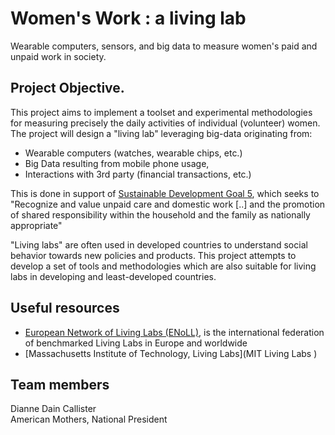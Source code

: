 # Women's Work : a living lab
Wearable computers, sensors, and big data to measure women's paid and unpaid work in society.

Project Objective.
------------
This project aims to implement a toolset and experimental methodologies for measuring precisely the daily activities of individual (volunteer) women. The project will design a "living lab" leveraging big-data originating from: 

- Wearable computers (watches, wearable chips, etc.)
- Big Data resulting from mobile phone usage,
- Interactions with 3rd party (financial transactions, etc.)

This is done in support of [Sustainable Development Goal 5](http://www.un.org/sustainabledevelopment/gender-equality/), which seeks to "Recognize and value unpaid care and domestic work [..] and the promotion of shared responsibility within the household and the family as nationally appropriate"

"Living labs" are often used in developed countries to understand social behavior towards new policies and products. This project attempts to develop a set of tools and methodologies which are also suitable for living labs in developing and least-developed countries.



Useful resources
------------

- [European Network of Living Labs (ENoLL)](http://www.openlivinglabs.eu/), is the international federation of benchmarked Living Labs in Europe and worldwide
- [Massachusetts Institute of Technology, Living Labs](MIT Living Labs )


Team members
------------

Dianne Dain Callister  
American Mothers, National President
